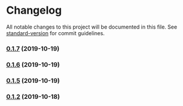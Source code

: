 # Changelog

All notable changes to this project will be documented in this file. See [standard-version](https://github.com/conventional-changelog/standard-version) for commit guidelines.

### [0.1.7](https://github.com/yaplas/subscribe-me/compare/v0.1.6...v0.1.7) (2019-10-19)



### [0.1.6](https://github.com/yaplas/subscribe-me/compare/v0.1.5...v0.1.6) (2019-10-19)



### [0.1.5](https://github.com/yaplas/subscribe-me/compare/v0.1.4...v0.1.5) (2019-10-19)



### [0.1.2](https://github.com/yaplas/subscribe-me/compare/v0.1.1...v0.1.2) (2019-10-18)
